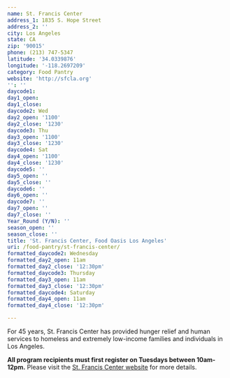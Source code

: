 ```yaml
---
name: St. Francis Center
address_1: 1835 S. Hope Street
address_2: ''
city: Los Angeles
state: CA
zip: '90015'
phone: (213) 747-5347
latitude: '34.0339876'
longitude: '-118.2697209'
category: Food Pantry
website: 'http://sfcla.org'
'': ''
daycode1:
day1_open:
day1_close:
daycode2: Wed
day2_open: '1100'
day2_close: '1230'
daycode3: Thu
day3_open: '1100'
day3_close: '1230'
daycode4: Sat
day4_open: '1100'
day4_close: '1230'
daycode5: ''
day5_open: ''
day5_close: ''
daycode6: ''
day6_open: ''
daycode7: ''
day7_open: ''
day7_close: ''
Year_Round (Y/N): ''
season_open: ''
season_close: ''
title: 'St. Francis Center, Food Oasis Los Angeles'
uri: /food-pantry/st-francis-center/
formatted_daycode2: Wednesday
formatted_day2_open: 11am
formatted_day2_close: '12:30pm'
formatted_daycode3: Thursday
formatted_day3_open: 11am
formatted_day3_close: '12:30pm'
formatted_daycode4: Saturday
formatted_day4_open: 11am
formatted_day4_close: '12:30pm'

---
```


For 45 years, St. Francis Center has provided hunger relief and human services to homeless and extremely low-income families and individuals in Los Angeles.

**All program recipients must first register on Tuesdays between 10am-12pm.** Please visit the [St. Francis Center website](http://sfcla.org/programs/family-well-being/) for more details.
